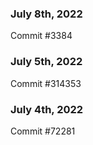 ### July 8th, 2022

Commit #3384

### July 5th, 2022

Commit #314353


### July 4th, 2022

Commit #72281
